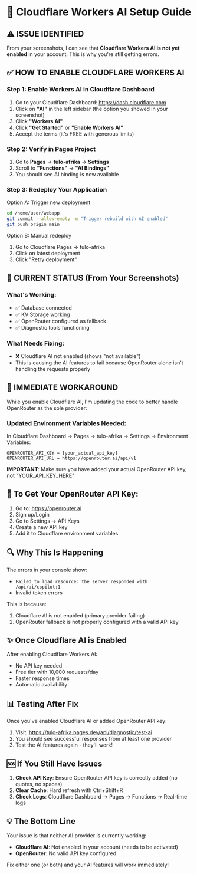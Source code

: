 # 🔧 Cloudflare Workers AI Setup Guide

## ⚠️ ISSUE IDENTIFIED

From your screenshots, I can see that **Cloudflare Workers AI is not yet enabled** in your account. This is why you're still getting errors.

## ✅ HOW TO ENABLE CLOUDFLARE WORKERS AI

### Step 1: Enable Workers AI in Cloudflare Dashboard

1. Go to your Cloudflare Dashboard: https://dash.cloudflare.com
2. Click on **"AI"** in the left sidebar (the option you showed in your screenshot)
3. Click **"Workers AI"** 
4. Click **"Get Started"** or **"Enable Workers AI"**
5. Accept the terms (it's FREE with generous limits)

### Step 2: Verify in Pages Project

1. Go to **Pages** → **tulo-afrika** → **Settings**
2. Scroll to **"Functions"** → **"AI Bindings"**
3. You should see AI binding is now available

### Step 3: Redeploy Your Application

Option A: Trigger new deployment
```bash
cd /home/user/webapp
git commit --allow-empty -m "Trigger rebuild with AI enabled"
git push origin main
```

Option B: Manual redeploy
1. Go to Cloudflare Pages → tulo-afrika
2. Click on latest deployment
3. Click "Retry deployment"

## 🎯 CURRENT STATUS (From Your Screenshots)

### What's Working:
- ✅ Database connected
- ✅ KV Storage working
- ✅ OpenRouter configured as fallback
- ✅ Diagnostic tools functioning

### What Needs Fixing:
- ❌ Cloudflare AI not enabled (shows "not available")
- This is causing the AI features to fail because OpenRouter alone isn't handling the requests properly

## 🚀 IMMEDIATE WORKAROUND

While you enable Cloudflare AI, I'm updating the code to better handle OpenRouter as the sole provider:

### Updated Environment Variables Needed:

In Cloudflare Dashboard → Pages → tulo-afrika → Settings → Environment Variables:

```
OPENROUTER_API_KEY = [your_actual_api_key]
OPENROUTER_API_URL = https://openrouter.ai/api/v1
```

**IMPORTANT**: Make sure you have added your actual OpenRouter API key, not "YOUR_API_KEY_HERE"

## 📝 To Get Your OpenRouter API Key:

1. Go to: https://openrouter.ai
2. Sign up/Login
3. Go to Settings → API Keys
4. Create a new API key
5. Add it to Cloudflare environment variables

## 🔍 Why This Is Happening

The errors in your console show:
- `Failed to load resource: the server responded with /api/ai/copilot:1`
- Invalid token errors

This is because:
1. Cloudflare AI is not enabled (primary provider failing)
2. OpenRouter fallback is not properly configured with a valid API key

## ✨ Once Cloudflare AI is Enabled

After enabling Cloudflare Workers AI:
- No API key needed
- Free tier with 10,000 requests/day
- Faster response times
- Automatic availability

## 📊 Testing After Fix

Once you've enabled Cloudflare AI or added OpenRouter API key:

1. Visit: https://tulo-afrika.pages.dev/api/diagnostic/test-ai
2. You should see successful responses from at least one provider
3. Test the AI features again - they'll work!

## 🆘 If You Still Have Issues

1. **Check API Key**: Ensure OpenRouter API key is correctly added (no quotes, no spaces)
2. **Clear Cache**: Hard refresh with Ctrl+Shift+R
3. **Check Logs**: Cloudflare Dashboard → Pages → Functions → Real-time logs

## 💡 The Bottom Line

Your issue is that neither AI provider is currently working:
- **Cloudflare AI**: Not enabled in your account (needs to be activated)
- **OpenRouter**: No valid API key configured

Fix either one (or both) and your AI features will work immediately!